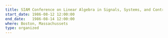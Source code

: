 ```yaml
---
title: SIAM Conference on Linear Algebra in Signals, Systems, and Control
start_date: 1986-08-12 12:00:00
end_date:   1986-08-14 12:00:00
where: Boston, Massachussets
type: organized
---
```

